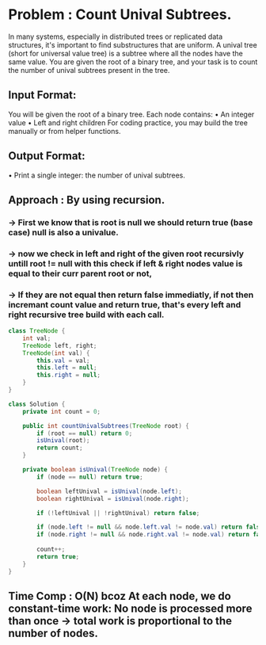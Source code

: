 # Problem : Count Unival Subtrees.
In many systems, especially in distributed trees or replicated data structures, it's important to
find substructures that are uniform. A unival tree (short for universal value tree) is a subtree
where all the nodes have the same value.
You are given the root of a binary tree, and your task is to count the number of unival
subtrees present in the tree.
##  Input Format:
You will be given the root of a binary tree. Each node contains:
• An integer value
• Left and right children
For coding practice, you may build the tree manually or from helper functions.
##  Output Format:
• Print a single integer: the number of unival subtrees.
##  Approach : By using recursion.
###  -> First we know that is root is null we should return true (base case) null is also a univalue.
###  -> now we check in left and right of the given root recursivly untill root != null with this check if left & right nodes value is equal to their curr parent root or not,
###  -> If they are not equal then return false immediatly, if not then incremant count value and return true, that's every left and right recursive tree build with each call.

```java
class TreeNode {
    int val;
    TreeNode left, right;
    TreeNode(int val) {
        this.val = val;
        this.left = null;
        this.right = null;
    }
}

class Solution {
    private int count = 0;

    public int countUnivalSubtrees(TreeNode root) {
        if (root == null) return 0;
        isUnival(root);
        return count;
    }

    private boolean isUnival(TreeNode node) {
        if (node == null) return true;

        boolean leftUnival = isUnival(node.left);
        boolean rightUnival = isUnival(node.right);

        if (!leftUnival || !rightUnival) return false;

        if (node.left != null && node.left.val != node.val) return false;        
        if (node.right != null && node.right.val != node.val) return false;
        
        count++;
        return true;
    }
}

```
## Time Comp : O(N) bcoz At each node, we do constant-time work: **No node is processed more than once → total work is proportional to the number of nodes.**
